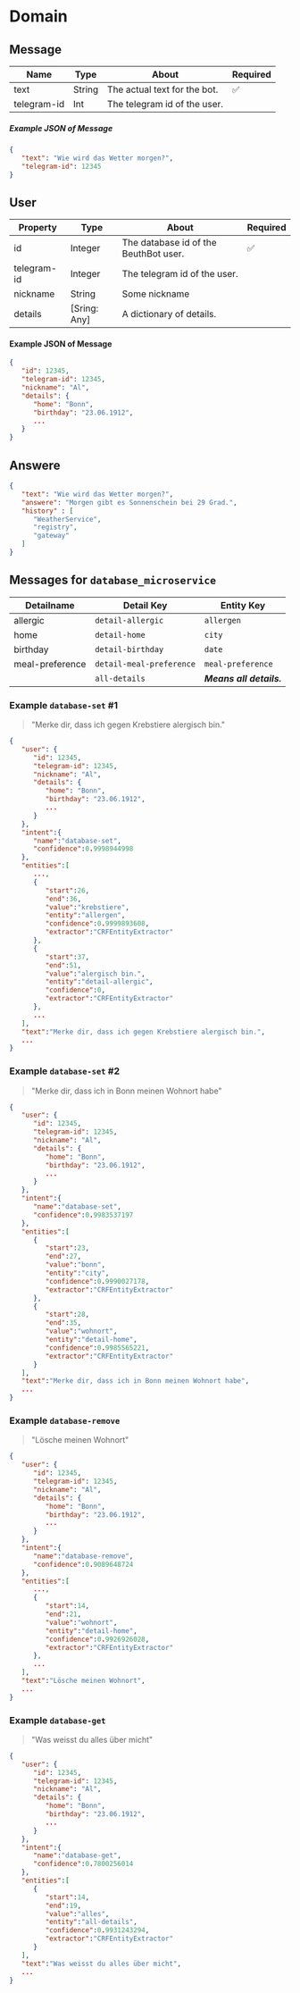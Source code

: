 # Domain



## Message

| Name            | Type      | About | Required |
| --------------- | --------- | ----- | ------------------ |
| text | String | The actual text for the bot. |:white_check_mark:|
| telegram-id | Int | The telegram id of the user. |  |

##### Example JSON of Message

```json
{
   "text": "Wie wird das Wetter morgen?",
   "telegram-id": 12345
}
```



## User

| Property    | Type         | About                                 | Required           |
| ----------- | ------------ | ------------------------------------- | ------------------ |
| id          | Integer      | The database id of the BeuthBot user. | :white_check_mark: |
| telegram-id | Integer      | The telegram id of the user.          |                    |
| nickname    | String       | Some nickname                         |                    |
| details     | [Sring: Any] | A dictionary of details.              |                    |

#### Example JSON of Message

```json
{
   "id": 12345,
   "telegram-id": 12345,
   "nickname": "Al",
   "details": {
      "home": "Bonn",
      "birthday": "23.06.1912",
      ...
   }
}
```



## Answere

```json
{
   "text": "Wie wird das Wetter morgen?",
   "answere": "Morgen gibt es Sonnenschein bei 29 Grad.",
   "history" : [
      "WeatherService",
      "registry",
      "gateway"
   ]
}
```



## Messages for `database_microservice`

| Detailname             | Detail Key | Entity Key |
| ---------------------- | --------------- | ---------------------- |
| allergic | `detail-allergic` | `allergen` |
| home      | `detail-home` | `city` |
| birthday | `detail-birthday` | `date` |
| meal-preference | `detail-meal-preference` | `meal-preference` |
|  | `all-details` | ___Means all details.___ |



### Example `database-set` #1

> "Merke dir, dass ich gegen Krebstiere alergisch bin."

```json
{
   "user": {
      "id": 12345,
      "telegram-id": 12345,
      "nickname": "Al",
      "details": {
         "home": "Bonn",
         "birthday": "23.06.1912",
         ...
      }
   },
   "intent":{
      "name":"database-set",
      "confidence":0.9998944998
   },
   "entities":[
      ...,
      {
         "start":26,
         "end":36,
         "value":"krebstiere",
         "entity":"allergen",
         "confidence":0.9999893608,
         "extractor":"CRFEntityExtractor"
      },
      {
         "start":37,
         "end":51,
         "value":"alergisch bin.",
         "entity":"detail-allergic",
         "confidence":0,
         "extractor":"CRFEntityExtractor"
      },
      ...
   ],
   "text":"Merke dir, dass ich gegen Krebstiere alergisch bin.",
   ...
}
```



### Example `database-set` #2

> "Merke dir, dass ich in Bonn meinen Wohnort habe"

```json
{
   "user": {
      "id": 12345,
      "telegram-id": 12345,
      "nickname": "Al",
      "details": {
         "home": "Bonn",
         "birthday": "23.06.1912",
         ...
      }
   },
   "intent":{
      "name":"database-set",
      "confidence":0.9983537197
   },
   "entities":[
      {
         "start":23,
         "end":27,
         "value":"bonn",
         "entity":"city",
         "confidence":0.9990027178,
         "extractor":"CRFEntityExtractor"
      },
      {
         "start":28,
         "end":35,
         "value":"wohnort",
         "entity":"detail-home",
         "confidence":0.9985565221,
         "extractor":"CRFEntityExtractor"
      }
   ],
   "text":"Merke dir, dass ich in Bonn meinen Wohnort habe",
   ...
}
```



### Example `database-remove`

> "Lösche meinen Wohnort"

```json
{
   "user": {
      "id": 12345,
      "telegram-id": 12345,
      "nickname": "Al",
      "details": {
         "home": "Bonn",
         "birthday": "23.06.1912",
         ...
      }
   },
   "intent":{
      "name":"database-remove",
      "confidence":0.9089648724
   },
   "entities":[
      ...,
      {
         "start":14,
         "end":21,
         "value":"wohnort",
         "entity":"detail-home",
         "confidence":0.9926926028,
         "extractor":"CRFEntityExtractor"
      },
      ...
   ],
   "text":"Lösche meinen Wohnort",
   ...
}
```



### Example `database-get`

> "Was weisst du alles über micht"

```json
{
   "user": {
      "id": 12345,
      "telegram-id": 12345,
      "nickname": "Al",
      "details": {
         "home": "Bonn",
         "birthday": "23.06.1912",
         ...
      }
   },
   "intent":{
      "name":"database-get",
      "confidence":0.7800256014
   },
   "entities":[
      {
         "start":14,
         "end":19,
         "value":"alles",
         "entity":"all-details",
         "confidence":0.9931243294,
         "extractor":"CRFEntityExtractor"
      }
   ],
   "text":"Was weisst du alles über micht",
   ...
}
```

